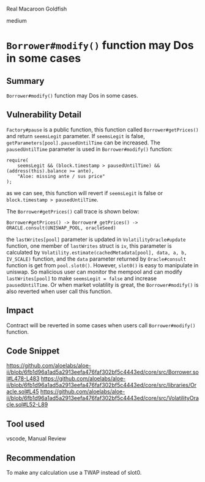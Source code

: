 Real Macaroon Goldfish

medium

# `Borrower#modify()` function may Dos in some cases
## Summary

`Borrower#modify()` function may Dos in some cases.

## Vulnerability Detail

`Factory#pause` is a public function, this function called `Borrower#getPrices()` and return `seemsLegit` parameter. If `seemsLegit` is false, `getParameters[pool].pausedUntilTime` can be increased. The `pausedUntilTime` parameter is used in `Borrower#modify()` function:

```solidity
require(
    seemsLegit && (block.timestamp > pausedUntilTime) && (address(this).balance >= ante),
    "Aloe: missing ante / sus price"
);
```

as we can see, this function will revert if `seemsLegit` is false or `block.timestamp > pausedUntilTime`.

The `Borrower#getPrices()` call trace is shown below:

`Borrower#getPrices() -> Borrower#_getPrices() -> ORACLE.consult(UNISWAP_POOL, oracleSeed)`

the `lastWrites[pool]` parameter is updated in `VolatilityOracle#update` function, one member of `lastWrites` struct is `iv`, this parameter is calculated by `Volatility.estimate(cachedMetadata[pool], data, a, b, IV_SCALE)` function, and the `data` parameter returned by `Oracle#consult` function is get from `pool.slot0()`. However, `slot0()` is easy to manipulate in uniswap. So malicious user can monitor the mempool and can modify `lastWrites[pool]` to make `seemsLegit = false` and increase `pausedUntilTime`. Or when market volatility is great, the `Borrower#modify()` is also reverted when user call this function.


## Impact

Contract will be reverted in some cases when users call `Borrower#modify()` function.

## Code Snippet

https://github.com/aloelabs/aloe-ii/blob/6fb1d96a1ad5a2913eefa476faf302bf5c4443ed/core/src/Borrower.sol#L478-L483
https://github.com/aloelabs/aloe-ii/blob/6fb1d96a1ad5a2913eefa476faf302bf5c4443ed/core/src/libraries/Oracle.sol#L45
https://github.com/aloelabs/aloe-ii/blob/6fb1d96a1ad5a2913eefa476faf302bf5c4443ed/core/src/VolatilityOracle.sol#L52-L89

## Tool used

vscode, Manual Review

## Recommendation

To make any calculation use a TWAP instead of slot0.
